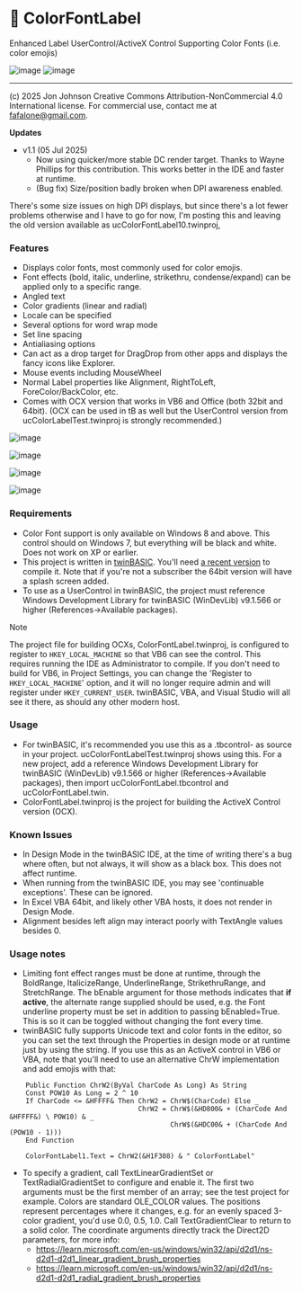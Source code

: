 # 🌈 ColorFontLabel
Enhanced Label UserControl/ActiveX Control Supporting Color Fonts (i.e. color emojis)

![image](https://github.com/user-attachments/assets/20f47c40-fc97-4c82-9f68-e3c0e72cb4ed) ![image](https://github.com/user-attachments/assets/1b239fa8-4d44-44eb-9e56-cb1737d2091c)



---

(c) 2025 Jon Johnson
Creative Commons Attribution-NonCommercial 4.0 International license.
For commercial use, contact me at fafalone@gmail.com. 

**Updates**
- v1.1 (05 Jul 2025) 
    - Now using quicker/more stable DC render target. Thanks to Wayne Phillips for
        this contribution. This works better in the IDE and faster at runtime.
    - (Bug fix) Size/position badly broken when DPI awareness enabled.

There's some size issues on high DPI displays, but since there's a lot fewer problems otherwise and I have to go for now, I'm posting this and leaving the old version available as ucColorFontLabel10.twinproj,

### Features

- Displays color fonts, most commonly used for color emojis. 
- Font effects (bold, italic, underline, strikethru, condense/expand) can be applied only to a specific range.
- Angled text
- Color gradients (linear and radial)
- Locale can be specified
- Several options for word wrap mode
- Set line spacing
- Antialiasing options
- Can act as a drop target for DragDrop from other apps and displays the fancy icons like Explorer.
- Mouse events including MouseWheel
- Normal Label properties like Alignment, RightToLeft, ForeColor/BackColor, etc.
- Comes with OCX version that works in VB6 and Office (both 32bit and 64bit). (OCX can be used in tB as well but the UserControl version from ucColorLabelTest.twinproj is strongly recommended.)

![image](https://github.com/user-attachments/assets/c15e3126-c791-489b-84e7-ee380040c27c)

![image](https://github.com/user-attachments/assets/4bd528d3-33a4-4acf-946e-a7af8ce1161c)

![image](https://github.com/user-attachments/assets/c3ad5dad-8afa-475e-9cd3-e54642a34d6e)

![image](https://github.com/user-attachments/assets/2aebfb7f-7b36-4fc3-a7b4-c9c458c545f4)

### Requirements
- Color Font support is only available on Windows 8 and above. This control should on Windows 7, but everything will be black and white. Does not work on XP or earlier.
- This project is written in [twinBASIC](https://github.com/twinbasic/documentation/wiki/twinBASIC-Frequently-Asked-Questions-(FAQs)). You'll need [a recent version](https://github.com/twinbasic/twinbasic/releases) to compile it. Note that if you're not a subscriber the 64bit version will have a splash screen added.
- To use as a UserControl in twinBASIC, the project must reference Windows Development Library for twinBASIC (WinDevLib) v9.1.566 or higher (References->Available packages).

> [!NOTE]
> The project file for building OCXs, ColorFontLabel.twinproj, is configured to register to `HKEY_LOCAL_MACHINE` so that VB6 can see the control. This requires running the IDE as Administrator to compile. If you don't need to build for VB6, in Project Settings, you can change the 'Register to `HKEY_LOCAL_MACHINE`' option, and it will no longer require admin and will register under `HKEY_CURRENT_USER`. twinBASIC, VBA, and Visual Studio will all see it there, as should any other modern host.

### Usage
- For twinBASIC, it's recommended you use this as a .tbcontrol- as source in your project. ucColorFontLabelTest.twinproj shows using this. For a new project, add a reference Windows Development Library for twinBASIC (WinDevLib) v9.1.566 or higher (References->Available packages), then import ucColorFontLabel.tbcontrol and ucColorFontLabel.twin.
- ColorFontLabel.twinproj is the project for building the ActiveX Control version (OCX).


### Known Issues

- In Design Mode in the twinBASIC IDE, at the time of writing there's a bug where often, but not always, it will show as a black box. This does not affect runtime.
- When running from the twinBASIC IDE, you may see 'continuable exceptions'. These can be ignored.
- In Excel VBA 64bit, and likely other VBA hosts, it does not render in Design Mode.
- Alignment besides left align may interact poorly with TextAngle values besides 0.

### Usage notes

- Limiting font effect ranges must be done at runtime, through the BoldRange, ItalicizeRange, UnderlineRange, StrikethruRange, and StretchRange. The bEnable argument for those methods indicates that **if active**, the  alternate range supplied should be used, e.g. the Font underline property must be set in addition to passing bEnabled=True. This is so it can be toggled  without changing the font every time.
- twinBASIC fully supports Unicode text and color fonts in the editor, so you can set the text through the Properties in design mode or at runtime just by using the string. If you use this as an ActiveX control in VB6 or VBA, note that you'll need to use an alternative ChrW implementation and add emojis with that:
```vba   
    Public Function ChrW2(ByVal CharCode As Long) As String
    Const POW10 As Long = 2 ^ 10
    If CharCode <= &HFFFF& Then ChrW2 = ChrW$(CharCode) Else _
                                ChrW2 = ChrW$(&HD800& + (CharCode And &HFFFF&) \ POW10) & _
                                        ChrW$(&HDC00& + (CharCode And (POW10 - 1)))
    End Function

    ColorFontLabel1.Text = ChrW2(&H1F308) & " ColorFontLabel"
```

- To specify a gradient, call TextLinearGradientSet or TextRadialGradientSet to configure and enable it. The first two arguments must be the first member of an array; see the test project for example. Colors are standard OLE_COLOR values. The positions represent percentages where it changes, e.g. for an evenly spaced 3-color gradient, you'd use 0.0, 0.5, 1.0. Call TextGradientClear to return to a solid color. The coordinate arguments directly track the Direct2D parameters, for more info:
  - https://learn.microsoft.com/en-us/windows/win32/api/d2d1/ns-d2d1-d2d1_linear_gradient_brush_properties
  - https://learn.microsoft.com/en-us/windows/win32/api/d2d1/ns-d2d1-d2d1_radial_gradient_brush_properties
